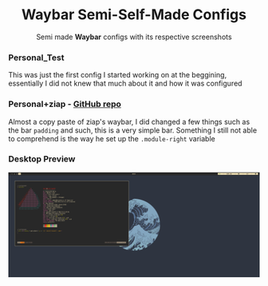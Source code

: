 <div align="center">

# Waybar Semi-Self-Made Configs

Semi made **Waybar** configs with its respective screenshots

</div>

### Personal_Test
This was just the first config I started working on at the beggining, essentially I did not knew that much about it and how it was configured

### Personal+ziap - [GitHub repo](https://github.com/ziap/dotfiles)
Almost a copy paste of ziap's waybar, I did changed a few things such as the bar `padding` and such, this is a very simple bar. Something I still not able to comprehend is the way he set up the `.module-right` variable

### Desktop Preview
![](./Img/Personal_ziap.png)
